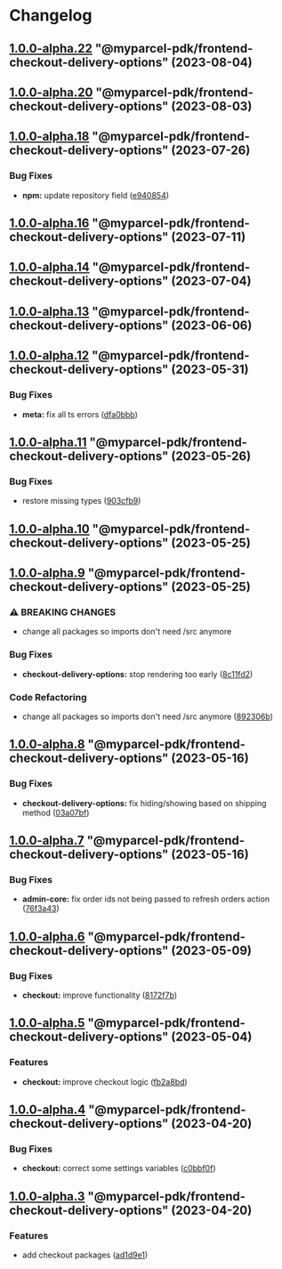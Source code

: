 # Changelog

<!-- MONODEPLOY:BELOW -->

## [1.0.0-alpha.22](https://github.com/myparcelnl/js-pdk/compare/@myparcel-pdk/frontend-checkout-delivery-options@1.0.0-alpha.21...@myparcel-pdk/frontend-checkout-delivery-options@1.0.0-alpha.22) "@myparcel-pdk/frontend-checkout-delivery-options" (2023-08-04)




## [1.0.0-alpha.20](https://github.com/myparcelnl/js-pdk/compare/@myparcel-pdk/frontend-checkout-delivery-options@1.0.0-alpha.19...@myparcel-pdk/frontend-checkout-delivery-options@1.0.0-alpha.20) "@myparcel-pdk/frontend-checkout-delivery-options" (2023-08-03)




## [1.0.0-alpha.18](https://github.com/myparcelnl/js-pdk/compare/@myparcel-pdk/frontend-checkout-delivery-options@1.0.0-alpha.17...@myparcel-pdk/frontend-checkout-delivery-options@1.0.0-alpha.18) "@myparcel-pdk/frontend-checkout-delivery-options" (2023-07-26)


### Bug Fixes

* **npm:** update repository field ([e940854](https://github.com/myparcelnl/js-pdk/commit/e940854ba1d99c0fcdada8b66f88a7c7e6060272))




## [1.0.0-alpha.16](https://github/myparcelnl/js-pdk/compare/@myparcel-pdk/frontend-checkout-delivery-options@1.0.0-alpha.15...@myparcel-pdk/frontend-checkout-delivery-options@1.0.0-alpha.16) "@myparcel-pdk/frontend-checkout-delivery-options" (2023-07-11)




## [1.0.0-alpha.14](https://github/myparcelnl/js-pdk/compare/@myparcel-pdk/frontend-checkout-delivery-options@1.0.0-alpha.13...@myparcel-pdk/frontend-checkout-delivery-options@1.0.0-alpha.14) "@myparcel-pdk/frontend-checkout-delivery-options" (2023-07-04)




## [1.0.0-alpha.13](https://github/myparcelnl/js-pdk/compare/@myparcel-pdk/frontend-checkout-delivery-options@1.0.0-alpha.12...@myparcel-pdk/frontend-checkout-delivery-options@1.0.0-alpha.13) "@myparcel-pdk/frontend-checkout-delivery-options" (2023-06-06)




## [1.0.0-alpha.12](https://github/myparcelnl/js-pdk/compare/@myparcel-pdk/frontend-checkout-delivery-options@1.0.0-alpha.11...@myparcel-pdk/frontend-checkout-delivery-options@1.0.0-alpha.12) "@myparcel-pdk/frontend-checkout-delivery-options" (2023-05-31)


### Bug Fixes

* **meta:** fix all ts errors ([dfa0bbb](https://github/myparcelnl/js-pdk/commit/dfa0bbb308c4863ce0fb4c9a0d55f2b5fa8fdb6c))




## [1.0.0-alpha.11](https://github/myparcelnl/js-pdk/compare/@myparcel-pdk/frontend-checkout-delivery-options@1.0.0-alpha.10...@myparcel-pdk/frontend-checkout-delivery-options@1.0.0-alpha.11) "@myparcel-pdk/frontend-checkout-delivery-options" (2023-05-26)


### Bug Fixes

* restore missing types ([903cfb9](https://github/myparcelnl/js-pdk/commit/903cfb95f161bb5b49fbb91c4f96a7e44c524db8))




## [1.0.0-alpha.10](https://github/myparcelnl/js-pdk/compare/@myparcel-pdk/frontend-checkout-delivery-options@1.0.0-alpha.9...@myparcel-pdk/frontend-checkout-delivery-options@1.0.0-alpha.10) "@myparcel-pdk/frontend-checkout-delivery-options" (2023-05-25)




## [1.0.0-alpha.9](https://github/myparcelnl/js-pdk/compare/@myparcel-pdk/frontend-checkout-delivery-options@1.0.0-alpha.8...@myparcel-pdk/frontend-checkout-delivery-options@1.0.0-alpha.9) "@myparcel-pdk/frontend-checkout-delivery-options" (2023-05-25)


### ⚠ BREAKING CHANGES

* change all packages so imports don't need /src anymore

### Bug Fixes

* **checkout-delivery-options:** stop rendering too early ([8c11fd2](https://github/myparcelnl/js-pdk/commit/8c11fd2da87c4ec86557b435f2126b67fc05b08f))


### Code Refactoring

* change all packages so imports don't need /src anymore ([892306b](https://github/myparcelnl/js-pdk/commit/892306bd3307fe8d5d011bbf6eb7654f7365347a))




## [1.0.0-alpha.8](https://github/myparcelnl/js-pdk/compare/@myparcel-pdk/frontend-checkout-delivery-options@1.0.0-alpha.7...@myparcel-pdk/frontend-checkout-delivery-options@1.0.0-alpha.8) "@myparcel-pdk/frontend-checkout-delivery-options" (2023-05-16)


### Bug Fixes

* **checkout-delivery-options:** fix hiding/showing based on shipping method ([03a07bf](https://github/myparcelnl/js-pdk/commit/03a07bfa77e8972a85938739b33cfc01c6b0cf2a))




## [1.0.0-alpha.7](https://github/myparcelnl/js-pdk/compare/@myparcel-pdk/frontend-checkout-delivery-options@1.0.0-alpha.6...@myparcel-pdk/frontend-checkout-delivery-options@1.0.0-alpha.7) "@myparcel-pdk/frontend-checkout-delivery-options" (2023-05-16)


### Bug Fixes

* **admin-core:** fix order ids not being passed to refresh orders action ([76f3a43](https://github/myparcelnl/js-pdk/commit/76f3a43130312fb25e72c95f2bfb3f04a96bd46a))




## [1.0.0-alpha.6](https://github/myparcelnl/js-pdk/compare/@myparcel-pdk/frontend-checkout-delivery-options@1.0.0-alpha.5...@myparcel-pdk/frontend-checkout-delivery-options@1.0.0-alpha.6) "@myparcel-pdk/frontend-checkout-delivery-options" (2023-05-09)


### Bug Fixes

* **checkout:** improve functionality ([8172f7b](https://github/myparcelnl/js-pdk/commit/8172f7b72182253b87a5ab611f1aa9807cc6e63c))




## [1.0.0-alpha.5](https://github/myparcelnl/js-pdk/compare/@myparcel-pdk/frontend-checkout-delivery-options@1.0.0-alpha.4...@myparcel-pdk/frontend-checkout-delivery-options@1.0.0-alpha.5) "@myparcel-pdk/frontend-checkout-delivery-options" (2023-05-04)


### Features

* **checkout:** improve checkout logic ([fb2a8bd](https://github/myparcelnl/js-pdk/commit/fb2a8bd4b9404cac0fe600526d85465e3a1ee5f9))




## [1.0.0-alpha.4](https://github/myparcelnl/js-pdk/compare/@myparcel-pdk/frontend-checkout-delivery-options@1.0.0-alpha.3...@myparcel-pdk/frontend-checkout-delivery-options@1.0.0-alpha.4) "@myparcel-pdk/frontend-checkout-delivery-options" (2023-04-20)


### Bug Fixes

* **checkout:** correct some settings variables ([c0bbf0f](https://github/myparcelnl/js-pdk/commit/c0bbf0ff2fc98c3815094ae77f26f75a3036dfbe))




## [1.0.0-alpha.3](https://github/myparcelnl/js-pdk/compare/@myparcel-pdk/frontend-checkout-delivery-options@1.0.0-alpha.2...@myparcel-pdk/frontend-checkout-delivery-options@1.0.0-alpha.3) "@myparcel-pdk/frontend-checkout-delivery-options" (2023-04-20)


### Features

* add checkout packages ([ad1d9e1](https://github/myparcelnl/js-pdk/commit/ad1d9e1f027af9e6124f8266f64edc0509e22a9d))


